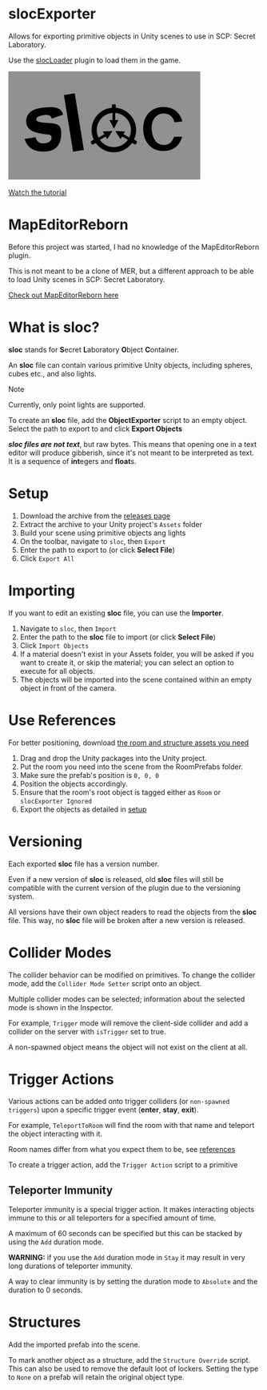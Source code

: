 ﻿# slocExporter

Allows for exporting primitive objects in Unity scenes to use in SCP: Secret Laboratory.

Use the [slocLoader](https://github.com/Axwabo/slocLoader/) plugin to load them in the game.

![Logo](https://github.com/Axwabo/slocLoader/blob/main/logo%20small.png?raw=true)

[Watch the tutorial](https://youtu.be/4_-viU0HBBU)

# MapEditorReborn

Before this project was started, I had no knowledge of the MapEditorReborn plugin.

This is not meant to be a clone of MER, but a different approach to be able to load Unity scenes in SCP: Secret
Laboratory.

[Check out MapEditorReborn here](https://discord.gg/JwAfeSd79u)

# What is sloc?

**sloc** stands for **S**ecret **L**aboratory **O**bject **C**ontainer.

An **sloc** file can contain various primitive Unity objects, including spheres, cubes etc., and also lights.

> [!NOTE]
> Currently, only point lights are supported.

To create an **sloc** file, add the **ObjectExporter** script to an empty object. Select the path to export to and click **Export Objects**

**_sloc files are not text_**, but raw bytes. This means that opening one in a text editor will produce gibberish, since it's not meant to be interpreted as text. It is a sequence of **int**egers and **float**s.

# Setup

1. Download the archive from the [releases page](https://github.com/Axwabo/slocExporter/releases/latest/)
2. Extract the archive to your Unity project's `Assets` folder
3. Build your scene using primitive objects ang lights
4. On the toolbar, navigate to `sloc`, then `Export`
5. Enter the path to export to (or click **Select File**)
6. Click `Export All`

# Importing

If you want to edit an existing **sloc** file, you can use the **Importer**.

1. Navigate to `sloc`, then `Import`
2. Enter the path to the **sloc** file to import (or click **Select File**)
3. Click `Import Objects`
4. If a material doesn't exist in your Assets folder, you will be asked if you want to create it, or skip the material; you can select an option to execute for all objects.
5. The objects will be imported into the scene contained within an empty object in front of the camera.

# Use References

For better positioning, download [the room and structure assets you need](https://drive.google.com/drive/folders/1693Lf8OkXKdar8Ni2W5TfNHWoOHIiFpt?usp=sharing)

1. Drag and drop the Unity packages into the Unity project.
2. Put the room you need into the scene from the RoomPrefabs folder.
3. Make sure the prefab's position is `0, 0, 0`
4. Position the objects accordingly.
5. Ensure that the room's root object is tagged either as `Room` or `slocExporter Ignored`
6. Export the objects as detailed in [setup](#setup)

# Versioning

Each exported **sloc** file has a version number.

Even if a new version of **sloc** is released, old **sloc** files will still be compatible with the current version of
the plugin due to the versioning system.

All versions have their own object readers to read the objects from the **sloc** file. This way, no **sloc** file will
be broken after a new version is released.

# Collider Modes

The collider behavior can be modified on primitives. To change the collider mode, add the `Collider Mode Setter` script onto an object.

Multiple collider modes can be selected; information about the selected mode is shown in the Inspector.

For example, `Trigger` mode will remove the client-side collider and add a collider on the server with `isTrigger` set to true.

A non-spawned object means the object will not exist on the client at all.

# Trigger Actions

Various actions can be added onto trigger colliders (or `non-spawned triggers`) upon a specific trigger event (**enter**, **stay**, **exit**).

For example, `TeleportToRoom` will find the room with that name and teleport the object interacting with it.

Room names differ from what you expect them to be, see [references](#use-references)

To create a trigger action, add the `Trigger Action` script to a primitive

## Teleporter Immunity

Teleporter immunity is a special trigger action. It makes interacting objects immune to this or all teleporters for a specified amount of time.

A maximum of 60 seconds can be specified but this can be stacked by using the `Add` duration mode.

**WARNING:** if you use the `Add` duration mode in `Stay` it may result in very long durations of teleporter immunity.

A way to clear immunity is by setting the duration mode to `Absolute` and the duration to 0 seconds.

# Structures

Add the imported prefab into the scene.

To mark another object as a structure, add the `Structure Override` script. This can also be used to remove the default loot of lockers. Setting the type to `None` on a prefab will retain the original object type. 

